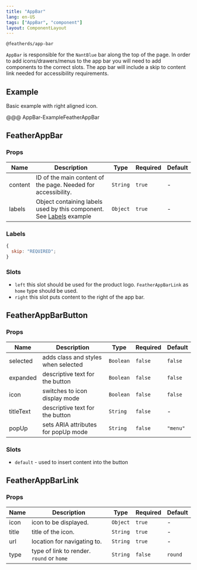 ```yaml
---
title: "AppBar"
lang: en-US
tags: ["AppBar", "component"]
layout: ComponentLayout
---
```



`@featherds/app-bar`

`AppBar` is responsible for the `NantBlue` bar along the top of the page. In order to add icons/drawers/menus to the app bar you will need to add components to the correct slots. The app bar will include a skip to content link needed for accessibility requirements.


## Example

Basic example with right aligned icon.

@@@ AppBar-ExampleFeatherAppBar

## FeatherAppBar

### Props

| Name    | Description                                                                    | Type     | Required | Default |
| ------- | ------------------------------------------------------------------------------ | -------- | -------- | ------- |
| content | ID of the main content of the page. Needed for accessibility.                  | `String` | `true`   | -       |
| labels  | Object containing labels used by this component. See [Labels](#labels) example | `Object` | `true`   | -       |

### Labels

```js
{
  skip: "REQUIRED";
}
```

### Slots

- `left` this slot should be used for the product logo. `FeatherAppBarLink` as `home` type should be used.
- `right` this slot puts content to the right of the app bar.

## FeatherAppBarButton

### Props

| Name      | Description                         | Type      | Required | Default  |
| --------- | ----------------------------------- | --------- | -------- | -------- |
| selected  | adds class and styles when selected | `Boolean` | `false`  | `false`  |
| expanded  | descriptive text for the button     | `Boolean` | `false`  | `false`  |
| icon      | switches to icon display mode       | `Boolean` | `false`  | `false`  |
| titleText | descriptive text for the button     | `String`  | `false`  | -        |
| popUp     | sets ARIA attributes for popUp mode | `String`  | `false`  | `"menu"` |


### Slots

- `default` - used to insert content into the button


## FeatherAppBarLink

### Props

| Name  | Description                               | Type     | Required | Default |
| ----- | ----------------------------------------- | -------- | -------- | ------- |
| icon  | icon to be displayed.                     | `Object` | `true`   | -       |
| title | title of the icon.                        | `String` | `true`   | -       |
| url   | location for navigating to.               | `String` | `true`   | -       |
| type  | type of link to render. `round` or `home` | `String` | `false`  | `round` |

